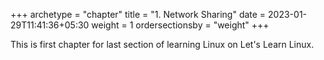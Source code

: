 +++
archetype = "chapter"
title = "1. Network Sharing"
date = 2023-01-29T11:41:36+05:30
weight = 1
ordersectionsby = "weight"
+++

This is first chapter for last section of learning Linux on Let's Learn Linux.